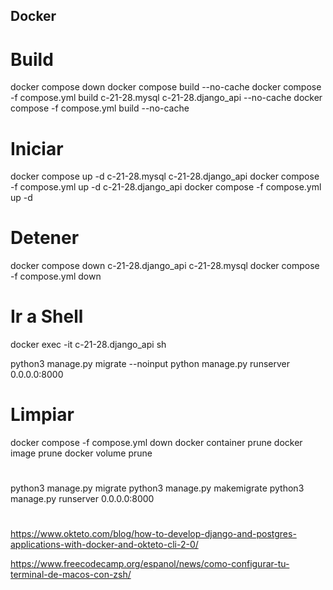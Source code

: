 ## Docker 

# Build 
docker compose down
docker compose build --no-cache
docker compose -f compose.yml build c-21-28.mysql c-21-28.django_api --no-cache
docker compose -f compose.yml build --no-cache

# Iniciar

docker compose up -d c-21-28.mysql c-21-28.django_api
docker compose -f compose.yml up -d c-21-28.django_api
docker compose -f compose.yml up -d

 
# Detener

docker compose down c-21-28.django_api c-21-28.mysql
docker compose -f compose.yml down 

# Ir a Shell

docker exec -it c-21-28.django_api sh
 
python3 manage.py migrate --noinput
python manage.py runserver 0.0.0.0:8000

# Limpiar

docker compose -f compose.yml down 
docker container prune
docker image prune
docker volume prune 

# 
python3 manage.py migrate 
python3 manage.py makemigrate 
python3 manage.py runserver 0.0.0.0:8000

#
https://www.okteto.com/blog/how-to-develop-django-and-postgres-applications-with-docker-and-okteto-cli-2-0/

https://www.freecodecamp.org/espanol/news/como-configurar-tu-terminal-de-macos-con-zsh/
 